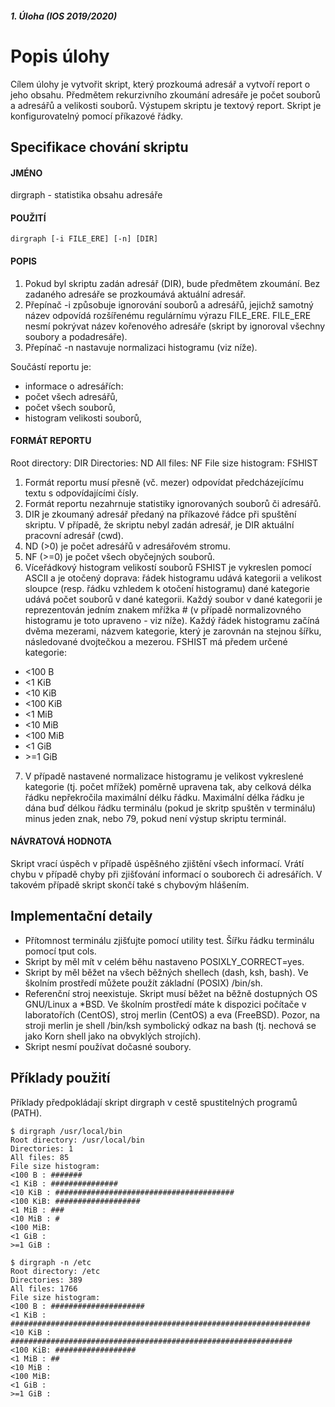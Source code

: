 ##### 1. Úloha (IOS 2019/2020)
# Popis úlohy
Cílem úlohy je vytvořit skript, který prozkoumá adresář a vytvoří report o jeho obsahu. Předmětem rekurzivního
zkoumání adresáře je počet souborů a adresářů a velikosti souborů. Výstupem skriptu je textový report. Skript je
konfigurovatelný pomocí příkazové řádky.

## Specifikace chování skriptu
#### JMÉNO
dirgraph - statistika obsahu adresáře

#### POUŽITÍ
`dirgraph [-i FILE_ERE] [-n] [DIR]`
#### POPIS
1. Pokud byl skriptu zadán adresář (DIR), bude předmětem zkoumání. Bez zadaného adresáře se prozkoumává
aktuální adresář.
2. Přepínač -i způsobuje ignorování souborů a adresářů, jejichž samotný název odpovídá rozšířenému regulárnímu
výrazu FILE_ERE. FILE_ERE nesmí pokrývat název kořenového adresáře (skript by ignoroval všechny soubory
a podadresáře).
3. Přepínač -n nastavuje normalizaci histogramu (viz níže).

Součástí reportu je:
- informace o adresářích:
- počet všech adresářů,
- počet všech souborů,
- histogram velikosti souborů,

#### FORMÁT REPORTU
Root directory: DIR
Directories: ND
All files: NF
File size histogram:
FSHIST
1. Formát reportu musí přesně (vč. mezer) odpovídat předcházejícímu textu s odpovídajícími čísly.
2. Formát reportu nezahrnuje statistiky ignorovaných souborů či adresářů.
3. DIR je zkoumaný adresář předaný na příkazové řádce při spuštění skriptu. V případě, že skriptu nebyl zadán
adresář, je DIR aktuální pracovní adresář (cwd).
4. ND (>0) je počet adresářů v adresářovém stromu.
5. NF (>=0) je počet všech obyčejných souborů.
6. Víceřádkový histogram velikostí souborů FSHIST je vykreslen pomocí ASCII a je otočený doprava: řádek
histogramu udává kategorii a velikost sloupce (resp. řádku vzhledem k otočení histogramu) dané kategorie udává
počet souborů v dané kategorii. Každý soubor v dané kategorii je reprezentován jedním znakem mřížka # (v
případě normalizovného histogramu je toto upraveno - viz níže). Každý řádek histogramu začíná dvěma mezerami,
názvem kategorie, který je zarovnán na stejnou šířku, následované dvojtečkou a mezerou. FSHIST má předem
určené kategorie:
- <100 B
- <1 KiB
- <10 KiB
- <100 KiB
- <1 MiB
- <10 MiB
- <100 MiB
- <1 GiB
- \>=1 GiB
7. V případě nastavené normalizace histogramu je velikost vykreslené kategorie (tj. počet mřížek) poměrně upravena
tak, aby celková délka řádku nepřekročila maximální délku řádku. Maximální délka řádku je dána buď délkou
řádku terminálu (pokud je skritp spuštěn v terminálu) minus jeden znak, nebo 79, pokud není výstup skriptu
terminál.

#### NÁVRATOVÁ HODNOTA
Skript vrací úspěch v případě úspěšného zjištění všech informací. Vrátí chybu v případě chyby při zjišťování informací
o souborech či adresářích. V takovém případě skript skončí také s chybovým hlášením.

## Implementační detaily
- Přítomnost terminálu zjišťujte pomocí utility test. Šířku řádku terminálu pomocí tput cols.
- Skript by měl mít v celém běhu nastaveno POSIXLY_CORRECT=yes.
- Skript by měl běžet na všech běžných shellech (dash, ksh, bash). Ve školním prostředí můžete použít základní
(POSIX) /bin/sh.
- Referenční stroj neexistuje. Skript musí běžet na běžně dostupných OS GNU/Linux a *BSD. Ve školním prostředí
máte k dispozici počítače v laboratořích (CentOS), stroj merlin (CentOS) a eva (FreeBSD). Pozor, na stroji
merlin je shell /bin/ksh symbolický odkaz na bash (tj. nechová se jako Korn shell jako na obvyklých strojích).
- Skript nesmí používat dočasné soubory.

## Příklady použití
Příklady předpokládají skript dirgraph v cestě spustitelných programů (PATH).
```
$ dirgraph /usr/local/bin
Root directory: /usr/local/bin
Directories: 1
All files: 85
File size histogram:
<100 B : #######
<1 KiB : ###############
<10 KiB : ########################################
<100 KiB: ###################
<1 MiB : ###
<10 MiB : #
<100 MiB:
<1 GiB :
>=1 GiB :
```

```
$ dirgraph -n /etc
Root directory: /etc
Directories: 389
All files: 1766
File size histogram:
<100 B : #####################
<1 KiB : ###################################################################
<10 KiB : ###############################################################
<100 KiB: ##################
<1 MiB : ##
<10 MiB :
<100 MiB:
<1 GiB :
>=1 GiB :
```
